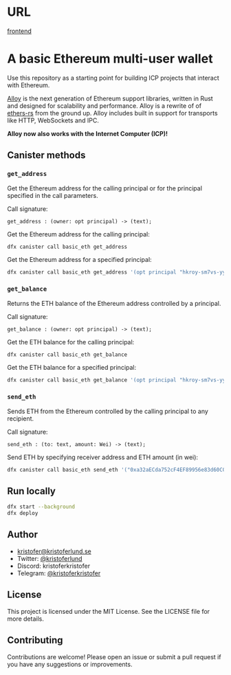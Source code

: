# URL

[frontend](https://7vics-6yaaa-aaaai-ap7lq-cai.icp0.io/)


# A basic Ethereum multi-user wallet

Use this repository as a starting point for building ICP projects that interact
with Ethereum.

[Alloy](https://alloy.rs/) is the next generation of Ethereum support libraries,
written in Rust and designed for scalability and performance. Alloy is a rewrite
of of [ethers-rs](https://github.com/gakonst/ethers-rs) from the ground up.
Alloy includes built in support for transports like HTTP, WebSockets and IPC.

**Alloy now also works with the Internet Computer (ICP)!**

## Canister methods

### `get_address`

Get the Ethereum address for the calling principal or for the principal
specified in the call parameters.

Call signature:

```
get_address : (owner: opt principal) -> (text);
```

Get the Ethereum address for the calling principal:

```bash
dfx canister call basic_eth get_address
```

Get the Ethereum address for a specified principal:

```bash
dfx canister call basic_eth get_address '(opt principal "hkroy-sm7vs-yyjs7-ekppe-qqnwx-hm4zf-n7ybs-titsi-k6e3k-ucuiu-uqe")'
```

### `get_balance`

Returns the ETH balance of the Ethereum address controlled by a principal.

Call signature:

```
get_balance : (owner: opt principal) -> (text);
```

Get the ETH balance for the calling principal:

```bash
dfx canister call basic_eth get_balance
```

Get the ETH balance for a specified principal:

```bash
dfx canister call basic_eth get_balance '(opt principal "hkroy-sm7vs-yyjs7-ekppe-qqnwx-hm4zf-n7ybs-titsi-k6e3k-ucuiu-uqe")'
```

### `send_eth`

Sends ETH from the Ethereum controlled by the calling principal to any
recipient.

Call signature:

```
send_eth : (to: text, amount: Wei) -> (text);
```

Send ETH by specifying receiver address and ETH amount (in wei):

```bash
dfx canister call basic_eth send_eth '("0xa32aECda752cF4EF89956e83d60C04835d4FA867", 1)'

```

## Run locally

```bash
dfx start --background
dfx deploy
```

## Author

- [kristofer@kristoferlund.se](mailto:kristofer@kristoferlund.se)
- Twitter: [@kristoferlund](https://twitter.com/kristoferlund)
- Discord: kristoferkristofer
- Telegram: [@kristoferkristofer](https://t.me/kristoferkristofer)

## License

This project is licensed under the MIT License. See the LICENSE file for more
details.

## Contributing

Contributions are welcome! Please open an issue or submit a pull request if you
have any suggestions or improvements.
